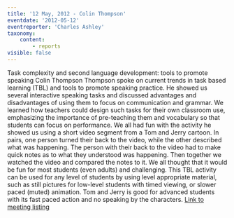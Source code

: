 ```yaml
---
title: '12 May, 2012 - Colin Thompson'
eventdate: '2012-05-12'
eventreporter: 'Charles Ashley'
taxonomy:
    content:
        - reports
visible: false
---
```


Task complexity and second language development: tools to promote speaking
Colin Thompson
Thompson spoke on current trends in task based learning (TBL) and tools to promote speaking practice. He showed us several interactive speaking tasks and discussed advantages and disadvantages of using them to focus on communication and grammar. We learned how teachers could design such tasks for their own classroom use, emphasizing the importance of pre-teaching them and vocabulary so that students can focus on performance. We all had fun with the activity he showed us using a short video segment from a Tom and Jerry cartoon. In pairs, one person turned their back to the video, while the other described what was happening. The person with their back to the video had to make quick notes as to what they understood was happening. Then together we watched the video and compared the notes to it. We all thought that it would be fun for most students (even adults) and challenging. This TBL activity can be used for any level of students by using level appropriate material, such as still pictures for low-level students with timed viewing, or slower paced (muted) animation.  Tom and Jerry is good for advanced students with its fast paced action and no speaking by the characters.
<a href="../schedule/2012/may/12">Link to meeting listing</a>
